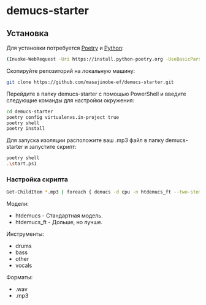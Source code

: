 # demucs-starter

## Установка

Для установки потребуется [Poetry](https://python-poetry.org/docs/#installing-with-the-official-installer) и [Python](https://www.python.org/):

```sh
(Invoke-WebRequest -Uri https://install.python-poetry.org -UseBasicParsing).Content | py -
```

Скопируйте репозиторий на локальную машину:

```sh
git clone https://github.com/masajinobe-ef/demucs-starter.git
```

Перейдите в папку demucs-starter с помощью PowerShell и введите следующие команды для настройки окружения:

```sh
cd demucs-starter
poetry config virtualenvs.in-project true
poetry shell
poetry install
```

Для запуска изоляции расположите ваш .mp3 файл в папку demucs-starter и запустите скрипт:

```sh
poetry shell
.\start.ps1
```

### Настройка скрипта

```sh
Get-ChildItem *.mp3 | foreach { demucs -d cpu -n htdemucs_ft --two-stems=vocals --overlap 0.1 --mp3 $_.FullName }
```

Модели:

- htdemucs - Стандартная модель.
- htdemucs_ft - Дольше, но лучше.

Инструменты:

- drums
- bass
- other
- vocals

Форматы:

- .wav
- .mp3
